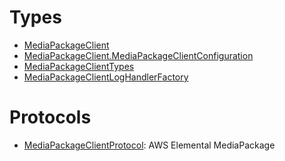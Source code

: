 # Types

  - [MediaPackageClient](/aws-sdk-swift/reference/0.x/AWSMediaPackage/MediaPackageClient)
  - [MediaPackageClient.MediaPackageClientConfiguration](/aws-sdk-swift/reference/0.x/AWSMediaPackage/MediaPackageClient_MediaPackageClientConfiguration)
  - [MediaPackageClientTypes](/aws-sdk-swift/reference/0.x/AWSMediaPackage/MediaPackageClientTypes)
  - [MediaPackageClientLogHandlerFactory](/aws-sdk-swift/reference/0.x/AWSMediaPackage/MediaPackageClientLogHandlerFactory)

# Protocols

  - [MediaPackageClientProtocol](/aws-sdk-swift/reference/0.x/AWSMediaPackage/MediaPackageClientProtocol):
    AWS Elemental MediaPackage
